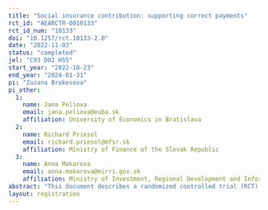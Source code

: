 ```yaml
---
title: "Social insurance contribution: supporting correct payments"
rct_id: "AEARCTR-0010133"
rct_id_num: "10133"
doi: "10.1257/rct.10133-2.0"
date: "2022-11-03"
status: "completed"
jel: "C93 D02 H55"
start_year: "2022-10-23"
end_year: "2024-01-31"
pi: "Zuzana Brokesova"
pi_other:
  1:
    name: Jana Peliova
    email: jana.peliova@euba.sk
    affiliation: University of Economics in Bratislava
  2:
    name: Richard Priesol
    email: richard.priesol@mfsr.sk
    affiliation: Ministry of Finance of the Slovak Republic
  3:
    name: Anna Makarova
    email: anna.makarova@mirri.gov.sk
    affiliation: Ministry of Investment, Regional Development and Informatics of the Slovak Republic
abstract: "This document describes a randomized controlled trial (RCT) in Slovak Republic to identify intervention that help self-employed person to pay social insurance contribution's in correct amount. Social insurance in Slovakia is a complex system. The sum of contributions depends on several factors including income, etc. These factors change regularly, so the contribution change regularly as well. However, not all self-employed persons are able to follow these changes and as a result they pay wrong contribution amount or do not pay contributions. Prior research shows that simplification of the communicated information, moral appeal or deterrence could help increase the payment moral.  Our study aims to test the effect of these interventions on payment moral of self-employed person in the Slovak Republic. We use the letter experiment to employ interventions known in the literature. "
layout: registration
---
```


